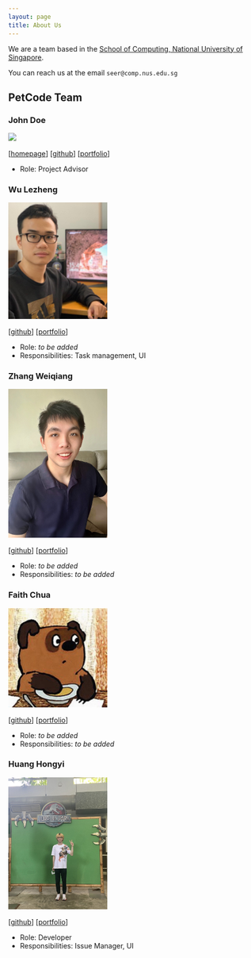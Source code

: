 ```yaml
---
layout: page
title: About Us
---
```


We are a team based in the [School of Computing, National University of Singapore](http://www.comp.nus.edu.sg).

You can reach us at the email `seer@comp.nus.edu.sg`

## PetCode Team

### John Doe

<img src="images/johndoe.png" width="200px">

[[homepage](http://www.comp.nus.edu.sg/~damithch)]
[[github](https://github.com/johndoe)]
[[portfolio](team/johndoe.md)]

* Role: Project Advisor

### Wu Lezheng

<img src="images/wu-lezheng.png" width="200px">

[[github](http://github.com/Wu-Lezheng)]
[[portfolio](team/wu-lezheng.md)]

* Role: *to be added*
* Responsibilities: Task management, UI

### Zhang Weiqiang

<img src="images/wweqg.png" width="200px">

[[github](http://github.com/wweqg)] 
[[portfolio](team/wweqg.md)]

* Role: *to be added*
* Responsibilities: *to be added*

### Faith Chua

<img src="images/boredcoco.png" width="200px">

[[github](http://github.com/boredcoco)]
[[portfolio](team/faithchua.md)]

* Role: *to be added*
* Responsibilities: *to be added*

### Huang Hongyi

<img src="images/hongyi6328.png" width="200px">

[[github](https://github.com/Hongyi6328)]
[[portfolio](team/hongyi6328.md)]

* Role: Developer
* Responsibilities: Issue Manager, UI
